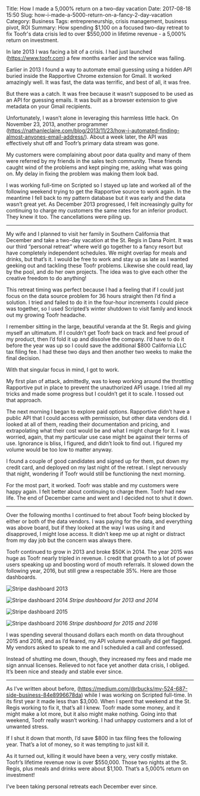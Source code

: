 Title: How I made a 5,000% return on a two-day vacation
Date: 2017-08-18 15:50
Slug: how-i-made-a-5000-return-on-a-fancy-2-day-vacation
Category: Business
Tags: entrepreneurship, crisis management, business pivot, ROI
Summary: How spending $1,100 on a focused two-day retreat to fix Toofr's data crisis led to over $550,000 in lifetime revenue - a 5,000% return on investment.

In late 2013 I was facing a bit of a crisis. I had just launched (https://www.toofr.com) a few months earlier and the service was failing.

Earlier in 2013 I found a way to automate email guessing using a hidden API buried inside the Rapportive Chrome extension for Gmail. It worked amazingly well. It was fast, the data was terrific, and best of all, it was free.

But there was a catch. It was free because it wasn’t supposed to be used as an API for guessing emails. It was built as a browser extension to give metadata on your Gmail recipients.

Unfortunately, I wasn’t alone in leveraging this harmless little hack. On November 23, 2013, another programmer (https://nathanleclaire.com/blog/2013/11/23/how-i-automated-finding-almost-anyones-email-address/). About a week later, the API was effectively shut off and Toofr’s primary data stream was gone.

My customers were complaining about poor data quality and many of them were referred by my friends in the sales tech community. These friends caught wind of the problems and kept pinging me, asking what was going on. My delay in fixing the problem was making them look bad.

I was working full-time on Scripted so I stayed up late and worked all of the following weekend trying to get the Rapportive source to work again. In the meantime I fell back to my pattern database but it was early and the data wasn’t great yet. As December 2013 progressed, I felt increasingly guilty for continuing to charge my customers the same rates for an inferior product. They knew it too. The cancellations were piling up.

---

My wife and I planned to visit her family in Southern California that December and take a two-day vacation at the St. Regis in Dana Point. It was our third “personal retreat” where we’d go together to a fancy resort but have completely independent schedules. We might overlap for meals and drinks, but that’s it. I would be free to work and stay up as late as I wanted geeking out and tackling these Toofr problems. Likewise she could read, lay by the pool, and do her own projects. The idea was to give each other the creative freedom to do anything!

This retreat timing was perfect because I had a feeling that if I could just focus on the data source problem for 36 hours straight then I’d find a solution. I tried and failed to do it in the four-hour increments I could piece was together, so I used Scripted’s winter shutdown to visit family and knock out my growing Toofr headache.

I remember sitting in the large, beautiful veranda at the St. Regis and giving myself an ultimatum. If I couldn’t get Toofr back on track and feel proud of my product, then I’d fold it up and dissolve the company. I’d have to do it before the year was up so I could save the additional $800 California LLC tax filing fee. I had these two days and then another two weeks to make the final decision.

With that singular focus in mind, I got to work.

My first plan of attack, admittedly, was to keep working around the throttling Rapportive put in place to prevent the unauthorized API usage. I tried all my tricks and made some progress but I couldn’t get it to scale. I tossed out that approach.

The next morning I began to explore paid options. Rapportive didn’t have a public API that I could access with permission, but other data vendors did. I looked at all of them, reading their documentation and pricing, and extrapolating what their cost would be and what I might charge for it. I was worried, again, that my particular use case might be against their terms of use. Ignorance is bliss, I figured, and didn’t look to find out. I figured my volume would be too low to matter anyway.

I found a couple of good candidates and signed up for them, put down my credit card, and deployed on my last night of the retreat. I slept nervously that night, wondering if Toofr would still be functioning the next morning.

For the most part, it worked. Toofr was stable and my customers were happy again. I felt better about continuing to charge them. Toofr had new life. The end of December came and went and I decided not to shut it down.

---

Over the following months I continued to fret about Toofr being blocked by either or both of the data vendors. I was paying for the data, and everything was above board, but if they looked at the way I was using it and disapproved, I might lose access. It didn’t keep me up at night or distract from my day job but the concern was always there.

Toofr continued to grow in 2013 and broke $50K in 2014. The year 2015 was huge as Toofr nearly tripled in revenue. I credit that growth to a lot of power users speaking up and boosting word of mouth referrals. It slowed down the following year, 2016, but still grew a respectable 35%. Here are those dashboards.

![Stripe dashboard 2013]({static}/images/b9ee1-1phszo8zsh4pdo-1wokq5fg.png)

![Stripe dashboard 2014]({static}/images/3ce5c-1rsks8mlo7j-vxsadk-guaq.png)
*Stripe dashboard for 2013 and 2014*

![Stripe dashboard 2015]({static}/images/d042a-1gews0cvxnjt7mi-smqgriq.png)

![Stripe dashboard 2016]({static}/images/57411-16ksy41h_um3oq0hl478siq.png)
*Stripe dashboard for 2015 and 2016*

I was spending several thousand dollars each month on data throughout 2015 and 2016, and as I’d feared, my API volume eventually did get flagged. My vendors asked to speak to me and I scheduled a call and confessed.

Instead of shutting me down, though, they increased my fees and made me sign annual licenses. Relieved to not face yet another data crisis, I obliged. It’s been nice and steady and stable ever since.

---

As I’ve written about before, (https://medium.com/@rbucks/my-524-687-side-business-84e8996678da) while I was working on Scripted full-time. In its first year it made less than $3,000. When I spent that weekend at the St. Regis working to fix it, that’s all I knew. Toofr made some money, and it might make a lot more, but it also might make nothing. Going into that weekend, Toofr really wasn’t working. I had unhappy customers and a lot of unwanted stress.

If I shut it down that month, I’d save $800 in tax filing fees the following year. That’s a lot of money, so it was tempting to just kill it.

As it turned out, killing it would have been a very, very costly mistake. Toofr’s lifetime revenue now is over $550,000. Those two nights at the St. Regis, plus meals and drinks were about $1,100. That’s a 5,000% return on investment!

I’ve been taking personal retreats each December ever since.